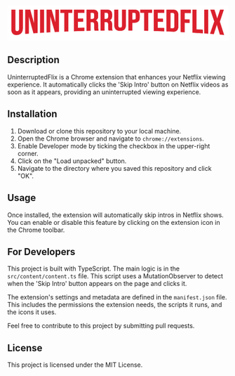 ![UninterruptedFlix Logo](./src/assets/images/logo.png)
## Description

UninterruptedFlix is a Chrome extension that enhances your Netflix viewing experience. It automatically clicks the 'Skip Intro' button on Netflix videos as soon as it appears, providing an uninterrupted viewing experience.

## Installation

1. Download or clone this repository to your local machine.
2. Open the Chrome browser and navigate to `chrome://extensions`.
3. Enable Developer mode by ticking the checkbox in the upper-right corner.
4. Click on the "Load unpacked" button.
5. Navigate to the directory where you saved this repository and click "OK".

## Usage

Once installed, the extension will automatically skip intros in Netflix shows. You can enable or disable this feature by clicking on the extension icon in the Chrome toolbar.

## For Developers

This project is built with TypeScript. The main logic is in the `src/content/content.ts` file. This script uses a MutationObserver to detect when the 'Skip Intro' button appears on the page and clicks it.

The extension's settings and metadata are defined in the `manifest.json` file. This includes the permissions the extension needs, the scripts it runs, and the icons it uses.

Feel free to contribute to this project by submitting pull requests.

## License

This project is licensed under the MIT License.

